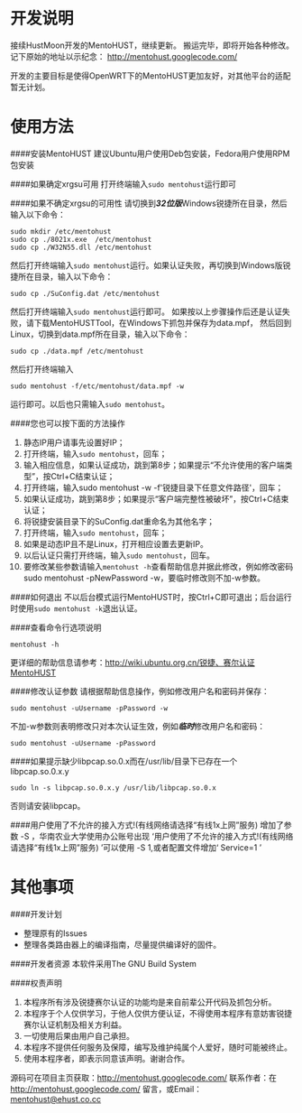 开发说明
===
接续HustMoon开发的MentoHUST，继续更新。
搬运完毕，即将开始各种修改。记下原始的地址以示纪念： http://mentohust.googlecode.com/

开发的主要目标是使得OpenWRT下的MentoHUST更加友好，对其他平台的适配暂无计划。

使用方法
===

####安装MentoHUST
建议Ubuntu用户使用Deb包安装，Fedora用户使用RPM包安装

####如果确定xrgsu可用
打开终端输入`sudo mentohust`运行即可

####如果不确定xrgsu的可用性
请切换到***32位版***Windows锐捷所在目录，然后输入以下命令：
```
sudo mkdir /etc/mentohust
sudo cp ./8021x.exe  /etc/mentohust
sudo cp ./W32N55.dll /etc/mentohust
```
然后打开终端输入`sudo mentohust`运行。如果认证失败，再切换到Windows版锐捷所在目录，输入以下命令：
```
sudo cp ./SuConfig.dat /etc/mentohust
```
然后打开终端输入`sudo mentohust`运行即可。
如果按以上步骤操作后还是认证失败，请下载MentoHUSTTool，在Windows下抓包并保存为data.mpf，
然后回到Linux，切换到data.mpf所在目录，输入以下命令：
```
sudo cp ./data.mpf /etc/mentohust
```
然后打开终端输入
```
sudo mentohust -f/etc/mentohust/data.mpf -w
```
运行即可。以后也只需输入`sudo mentohust`。

####您也可以按下面的方法操作
1. 静态IP用户请事先设置好IP；
2. 打开终端，输入`sudo mentohust`，回车；
3. 输入相应信息，如果认证成功，跳到第8步；如果提示“不允许使用的客户端类型”，按Ctrl+C结束认证；
4. 打开终端，输入sudo mentohust -w -f'锐捷目录下任意文件路径'，回车；
5. 如果认证成功，跳到第8步；如果提示“客户端完整性被破坏”，按Ctrl+C结束认证；
6. 将锐捷安装目录下的SuConfig.dat重命名为其他名字；
7. 打开终端，输入`sudo mentohust`，回车；
8. 如果是动态IP且不是Linux，打开相应设置去更新IP。
9. 以后认证只需打开终端，输入`sudo mentohust`，回车。
10. 要修改某些参数请输入`mentohust -h`查看帮助信息并据此修改，例如修改密码sudo mentohust -pNewPassword -w，要临时修改则不加-w参数。

####如何退出
不以后台模式运行MentoHUST时，按Ctrl+C即可退出；后台运行时使用`sudo mentohust -k`退出认证。

####查看命令行选项说明
```
mentohust -h
```
更详细的帮助信息请参考：http://wiki.ubuntu.org.cn/锐捷、赛尔认证MentoHUST

####修改认证参数
请根据帮助信息操作，例如修改用户名和密码并保存：
```
sudo mentohust -uUsername -pPassword -w
```
不加-w参数则表明修改只对本次认证生效，例如***临时***修改用户名和密码：
```
sudo mentohust -uUsername -pPassword
```

####如果提示缺少libpcap.so.0.x而在/usr/lib/目录下已存在一个libpcap.so.0.x.y
```
sudo ln -s libpcap.so.0.x.y /usr/lib/libpcap.so.0.x
```
否则请安装libpcap。

####用户使用了不允许的接入方式!(有线网络请选择“有线1x上网”服务)
增加了参数 -S ，华南农业大学使用办公账号出现 ‘用户使用了不允许的接入方式!(有线网络请选择“有线1x上网”服务) ’可以使用 -S 1,或者配置文件增加‘  Service=1 ’


其他事项
===
####开发计划
* 整理原有的Issues
* 整理各类路由器上的编译指南，尽量提供编译好的固件。


####开发者资源
本软件采用The GNU Build System

####权责声明
1. 本程序所有涉及锐捷赛尔认证的功能均是来自前辈公开代码及抓包分析。
2. 本程序于个人仅供学习，于他人仅供方便认证，不得使用本程序有意妨害锐捷赛尔认证机制及相关方利益。
3. 一切使用后果由用户自己承担。
4. 本程序不提供任何服务及保障，编写及维护纯属个人爱好，随时可能被终止。
5. 使用本程序者，即表示同意该声明。谢谢合作。

源码可在项目主页获取：http://mentohust.googlecode.com/
联系作者：在 http://mentohust.googlecode.com/ 留言，或Email： mentohust@ehust.co.cc
